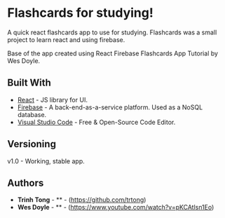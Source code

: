 # Flashcards for studying!

A quick react flashcards app to use for studying.
Flashcards was a small project to learn react and using firebase.

Base of the app created using React Firebase Flashcards App Tutorial by Wes Doyle.

## Built With

* [React](https://reactjs.org/) - JS library for UI.
* [Firebase](https://firebase.google.com/) - A back-end-as-a-service platform. Used as a NoSQL database.
* [Visual Studio Code](https://code.visualstudio.com/) - Free & Open-Source Code Editor.


## Versioning

v1.0 - Working, stable app.

## Authors

* **Trinh Tong** - ** - (https://github.com/trtong)
* **Wes Doyle** - ** - (https://www.youtube.com/watch?v=pKCAtlsn1Eo)

<!-- ## Acknowledgments

* Thanks to  -->
